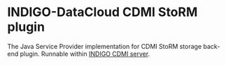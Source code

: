 # INDIGO-DataCloud CDMI StoRM plugin

The Java Service Provider implementation for CDMI StoRM storage back-end plugin.
Runnable within [INDIGO CDMI server](https://github.com/indigo-dc/CDMI).